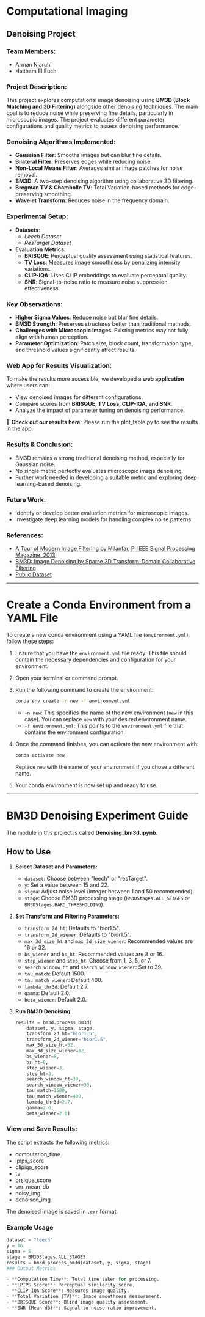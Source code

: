 # Computational Imaging

## Denoising Project

### Team Members:
- Arman Niaruhi
- Haitham El Euch

### Project Description:
This project explores computational image denoising using **BM3D (Block Matching and 3D Filtering)** alongside other denoising techniques. The main goal is to reduce noise while preserving fine details, particularly in microscopic images. The project evaluates different parameter configurations and quality metrics to assess denoising performance.

### Denoising Algorithms Implemented:
- **Gaussian Filter**: Smooths images but can blur fine details.
- **Bilateral Filter**: Preserves edges while reducing noise.
- **Non-Local Means Filter**: Averages similar image patches for noise removal.
- **BM3D**: A two-step denoising algorithm using collaborative 3D filtering.
- **Bregman TV & Chambolle TV**: Total Variation-based methods for edge-preserving smoothing.
- **Wavelet Transform**: Reduces noise in the frequency domain.

### Experimental Setup:
- **Datasets**: 
  - *Leech Dataset* 
  - *ResTarget Dataset*
- **Evaluation Metrics**:
  - **BRISQUE**: Perceptual quality assessment using statistical features.
  - **TV Loss**: Measures image smoothness by penalizing intensity variations.
  - **CLIP-IQA**: Uses CLIP embeddings to evaluate perceptual quality.
  - **SNR**: Signal-to-noise ratio to measure noise suppression effectiveness.

### Key Observations:
- **Higher Sigma Values**: Reduce noise but blur fine details.
- **BM3D Strength**: Preserves structures better than traditional methods.
- **Challenges with Microscopic Images**: Existing metrics may not fully align with human perception.
- **Parameter Optimization**: Patch size, block count, transformation type, and threshold values significantly affect results.

### Web App for Results Visualization:
To make the results more accessible, we developed a **web application** where users can:
- View denoised images for different configurations.
- Compare scores from **BRISQUE, TV Loss, CLIP-IQA, and SNR**.
- Analyze the impact of parameter tuning on denoising performance.

🔗 **Check out our results here**: Please run the plot_table.py to see the results in the app.

### Results & Conclusion:
- BM3D remains a strong traditional denoising method, especially for Gaussian noise.
- No single metric perfectly evaluates microscopic image denoising.
- Further work needed in developing a suitable metric and exploring deep learning-based denoising.

### Future Work:
- Identify or develop better evaluation metrics for microscopic images.
- Investigate deep learning models for handling complex noise patterns.

### References:
- [A Tour of Modern Image Filtering by Milanfar, P. IEEE Signal Processing Magazine, 2013](https://users.soe.ucsc.edu/~milanfar/publications/journal/ModernTour.pdf)
- [BM3D: Image Denoising by Sparse 3D Transform-Domain Collaborative Filtering](https://webpages.tuni.fi/foi/GCF-BM3D/BM3D_TIP_2007.pdf)
- [Public Dataset](https://www.cellpose.org)


---

# Create a Conda Environment from a YAML File

To create a new conda environment using a YAML file (`environment.yml`), follow these steps:

1. Ensure that you have the `environment.yml` file ready. This file should contain the necessary dependencies and configuration for your environment.

2. Open your terminal or command prompt.

3. Run the following command to create the environment:

    ```bash
    conda env create -n new -f environment.yml
    ```

   - `-n new`: This specifies the name of the new environment (`new` in this case). You can replace `new` with your desired environment name.
   - `-f environment.yml`: This points to the `environment.yml` file that contains the environment configuration.

4. Once the command finishes, you can activate the new environment with:

    ```bash
    conda activate new
    ```

    Replace `new` with the name of your environment if you chose a different name.

5. Your conda environment is now set up and ready to use.

---

# BM3D Denoising Experiment Guide

The module in this project is called **Denoising_bm3d.ipynb**.

## How to Use

1. **Select Dataset and Parameters:**
   - `dataset`: Choose between "leech" or "resTarget".
   - `y`: Set a value between 15 and 22.
   - `sigma`: Adjust noise level (integer between 1 and 50 recommended).
   - `stage`: Choose BM3D processing stage (`BM3DStages.ALL_STAGES` or `BM3DStages.HARD_THRESHOLDING`).

2. **Set Transform and Filtering Parameters:**
   - `transform_2d_ht`: Defaults to "bior1.5".
   - `transform_2d_wiener`: Defaults to "bior1.5".
   - `max_3d_size_ht` and `max_3d_size_wiener`: Recommended values are 16 or 32.
   - `bs_wiener` and `bs_ht`: Recommended values are 8 or 16.
   - `step_wiener` and `step_ht`: Choose from 1, 3, 5, or 7.
   - `search_window_ht` and `search_window_wiener`: Set to 39.
   - `tau_match`: Default 1500.
   - `tau_match_wiener`: Default 400.
   - `lambda_thr3d`: Default 2.7.
   - `gamma`: Default 2.0.
   - `beta_wiener`: Default 2.0.

3. **Run BM3D Denoising:**
   ```python
   results = bm3d.process_bm3d(
       dataset, y, sigma, stage,
       transform_2d_ht="bior1.5",
       transform_2d_wiener="bior1.5",
       max_3d_size_ht=32,
       max_3d_size_wiener=32,
       bs_wiener=8,
       bs_ht=8,
       step_wiener=3,
       step_ht=3,
       search_window_ht=39,
       search_window_wiener=39,
       tau_match=1500,
       tau_match_wiener=400,
       lambda_thr3d=2.7,
       gamma=2.0,
       beta_wiener=2.0)
### View and Save Results:
The script extracts the following metrics:
- computation_time
- lpips_score
- clipiqa_score
- tv
- brsique_score
- snr_mean_db
- noisy_img
- denoised_img

The denoised image is saved in `.exr` format.

### Example Usage

```python
dataset = "leech"
y = 16
sigma = 5
stage = BM3DStages.ALL_STAGES
results = bm3d.process_bm3d(dataset, y, sigma, stage)
### Output Metrics

- **Computation Time**: Total time taken for processing.
- **LPIPS Score**: Perceptual similarity score.
- **CLIP-IQA Score**: Measures image quality.
- **Total Variation (TV)**: Image smoothness measurement.
- **BRISQUE Score**: Blind image quality assessment.
- **SNR (Mean dB)**: Signal-to-noise ratio improvement.
